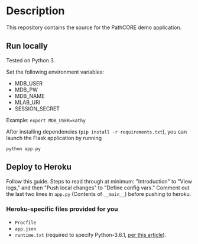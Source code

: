 # Description

This repository contains the source for the PathCORE demo application. 

## Run locally
Tested on Python 3.

Set the following environment variables:
- MDB_USER
- MDB_PW
- MDB_NAME
- MLAB_URI
- SESSION_SECRET

Example:
    `export MDB_USER=kathy`

After installing dependencies (`pip install -r requirements.txt`), you can launch the Flask application by running

    python app.py

## Deploy to Heroku
Follow this guide. Steps to read through at minimum: "Introduction" to "View logs," and then "Push local changes" to "Define config vars."
Comment out the last two lines in `app.py` (Contents of `__main__`) before pushing to heroku.

### Heroku-specific files provided for you
- `Procfile`
- `app.json`
- `runtime.txt` (required to specify Python-3.6.1, [per this article](https://devcenter.heroku.com/articles/python-runtimes)).
